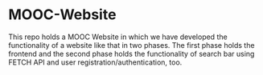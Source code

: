 # MOOC-Website
This repo holds a MOOC Website in which we have developed the functionality of a website like that in two phases. The first phase holds the frontend and the second phase holds the functionality of search bar using FETCH API and user registration/authentication, too. 
